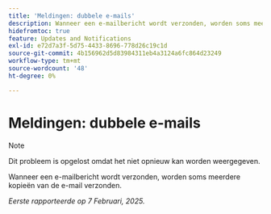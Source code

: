 ```yaml
---
title: 'Meldingen: dubbele e-mails'
description: Wanneer een e-mailbericht wordt verzonden, worden soms meerdere kopieën van de e-mail verzonden.
hidefromtoc: true
feature: Updates and Notifications
exl-id: e72d7a3f-5d75-4433-8696-778d26c19c1d
source-git-commit: 4b156962d5d83984311eb4a3124a6fc864d23249
workflow-type: tm+mt
source-wordcount: '48'
ht-degree: 0%

---
```


# Meldingen: dubbele e-mails

>[!NOTE]
>
>Dit probleem is opgelost omdat het niet opnieuw kan worden weergegeven.

Wanneer een e-mailbericht wordt verzonden, worden soms meerdere kopieën van de e-mail verzonden.

_Eerste rapporteerde op 7 Februari, 2025._
